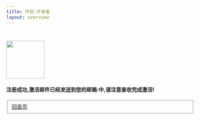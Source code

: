 ```yaml
---
title: 环信:开发者
layout: overview
---
```


<link href="/assets/css/bootstrap-2.3.2.min.css" rel="stylesheet" type="text/css" media="screen"/>
<link href="/assets/css/bootstrap-responsive-2.3.2.min.css" rel="stylesheet" type="text/css" media="screen"/>
<link href="/assets/css/font-awesome-3.1.0.min.css" rel="stylesheet" type="text/css" media="screen"/>


<link href="/assets/css/ace.min.css" rel="stylesheet" type="text/css" media="screen"/>
<link href="/assets/css/ace-responsive.min.css" rel="stylesheet" type="text/css" media="screen"/>
<link href="/assets/css/ace-skins.min.css" rel="stylesheet" type="text/css" media="screen"/>

<link href="/assets/css/management.css" rel="stylesheet" type="text/css" media="screen"/>


<script src="/assets/js/jquery-1.7.2.min.js"></script>
<script src="/assets/js/jquery.cookie-1.3.js"></script>
<script src="/assets/js/bootstrap-2.3.2.min.js"></script>
<style type="text/css">
.login-layout {
	background: none repeat scroll 0 0 #e3eaf0;
}
.login-layout .widget-box {
	background-color: #ccc;
	border-bottom: 0 none;
	box-shadow: none;
	overflow: hidden;
	padding: 6px;
	position: absolute;
	transform: scale(0, 1) translate(-150px);
	visibility: hidden;
	width: 100%;
}
</style>

<script>
	$(function(){
		//读取cookie
		if($('#rememberme:checked').length>0){
			$('#username').val($.cookie('tvs-cookies-userName'));
			$('#password').val($.cookie('tvs-cookies-password'));
		}
		var mailSuffix = getQueryString('mailSuffix');
		var regEmail = getQueryString('regEmail');
		//$('#succHref').click(function(){
			//window.location.href = 'www.'+mailSuffix;	
		//});
		//$('#succHref').attr('href','www.'+mailSuffix);
		$('#succEamil').text(regEmail);
	})
</script>

<div id="main-container" class="container-fluid">
  <div id="main-content">
    <div class="row-fluid">
      <div class="span12">
        <div class="login-container">
          <div class="row-fluid">
            <div class="center">
              <h1 style="margin-top: 40px;" class="blue"> <img border="0" style="height:102px;" src="/assets/css/images/em_logo.png" alt=""> </h1>
            </div>
          </div>
          <div class="space-6"></div>
          <div class="row-fluid">
            <div class="position-relative">
              <div class="visible widget-box no-border" id="login-box">
                <div class="widget-body">
                  <div class="widget-main">
                    <h4 class="header blue lighter bigger"> 注册成功,激活邮件已经发送到您的邮箱:<span id="succEamil" style="color:red"></span>中,请注意查收完成激活! </h4>
                      <fieldset>                      
                        <div class="row-fluid">
                          <a class="span4 btn btn-small btn-primary" id="succHref" href="index.html"> <i class="icon-arrow-right"></i> 回首页 </a>
                        </div>
                      </fieldset>
                  </div>
                  <div class="toolbar clearfix">
                  </div>
                </div>
              </div>
            </div>
          </div>
        </div>
      </div>
    </div>
  </div>
</div>
<script src="/assets/js/management.js"></script>

